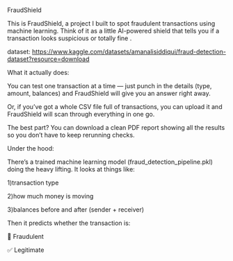 FraudShield

This is FraudShield, a project I built to spot fraudulent transactions using machine learning.
Think of it as a little AI-powered shield that tells you if a transaction looks suspicious or totally fine .

dataset: https://www.kaggle.com/datasets/amanalisiddiqui/fraud-detection-dataset?resource=download

 What it actually does:

You can test one transaction at a time — just punch in the details (type, amount, balances) and FraudShield will give you an answer right away.

Or, if you’ve got a whole CSV file full of transactions, you can upload it and FraudShield will scan through everything in one go.

The best part? You can download a clean PDF report showing all the results so you don’t have to keep rerunning checks.

Under the hood:

There’s a trained machine learning model (fraud_detection_pipeline.pkl) doing the heavy lifting.
It looks at things like:

1)transaction type

2)how much money is moving

3)balances before and after (sender + receiver)

Then it predicts whether the transaction is:

🚩 Fraudulent

✅ Legitimate
